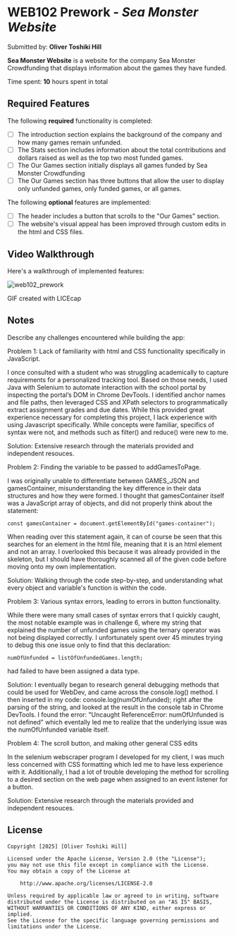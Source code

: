 # WEB102 Prework - *Sea Monster Website*

Submitted by: **Oliver Toshiki Hill**

**Sea Monster Website** is a website for the company Sea Monster Crowdfunding that displays information about the games they have funded.

Time spent: **10** hours spent in total

## Required Features

The following **required** functionality is completed:

* [ ] The introduction section explains the background of the company and how many games remain unfunded.
* [ ] The Stats section includes information about the total contributions and dollars raised as well as the top two most funded games.
* [ ] The Our Games section initially displays all games funded by Sea Monster Crowdfunding
* [ ] The Our Games section has three buttons that allow the user to display only unfunded games, only funded games, or all games.

The following **optional** features are implemented:

* [ ] The header includes a button that scrolls to the "Our Games" section.
* [ ] The website's visual appeal has been improved through custom edits in the html and CSS files.

## Video Walkthrough

Here's a walkthrough of implemented features:

![web102_prework](http://i.imgur.com/28EYizo.gif)

GIF created with LICEcap

## Notes

Describe any challenges encountered while building the app:


Problem 1: Lack of familiarity with html and CSS functionality specifically in JavaScript.

I once consulted with a student who was struggling academically to capture requirements for a personalized tracking tool. Based on those needs, I used Java with Selenium to automate interaction with the school portal by inspecting the portal’s DOM in Chrome DevTools. I identified anchor names and file paths, then leveraged CSS and XPath selectors to programmatically extract assignment grades and due dates. While this provided great experience necessary for completing this project, I lack experience with using Javascript specifically. While concepts were familiar, specifics of syntax were not, and methods such as filter() and reduce() were new to me.

Solution: Extensive research through the materials provided and independent resouces.


Problem 2: Finding the variable to be passed to addGamesToPage.

I was originally unable to differentiate between GAMES_JSON and gamesContainer, misunderstanding the key difference in their data structures and how they were formed. I thought that gamesContainer itself was a JavaScript array of objects, and did not properly think about the statement:

    const gamesContainer = document.getElementById("games-container");

When reading over this statement again, it can of course be seen that this searches for an element in the html file, meaning that it is an html element and not an array. I overlooked this because it was already provided in the skeleton, but I should have thoroughly scanned all of the given code before moving onto my own implementation.

Solution: Walking through the code step-by-step, and understanding what every object and variable's function is within the code.


Problem 3: Various syntax errors, leading to errors in button functionality.

While there were many small cases of syntax errors that I quickly caught, the most notable example was in challenge 6, where my string that explained the number of unfunded games using the ternary operator was not being displayed correctly. I unfortunately spent over 45 minutes trying to debug this one issue only to find that this declaration:

    numOfUnfunded = listOfUnfundedGames.length;

had failed to have been assigned a data type.

Solution: I eventually began to research general debugging methods that could be used for WebDev, and came across the console.log() method. I then inserted in my code: console.log(numOfUnfunded); right after the parsing of the string, and looked at the result in the console tab in Chrome DevTools. I found the error: "Uncaught ReferenceError: numOfUnfunded is not defined" which eventally led me to realize that the underlying issue was the numOfUnfunded variable itself.


Problem 4: The scroll button, and making other general CSS edits

In the selenium webscraper program I developed for my client, I was much less concerned with CSS formatting which led me to have less experience with it. Additionally, I had a lot of trouble developing the method for scrolling to a desired section on the web page when assigned to an event listener for a button.

Solution: Extensive research through the materials provided and independent resouces.


## License

    Copyright [2025] [Oliver Toshiki Hill]

    Licensed under the Apache License, Version 2.0 (the "License");
    you may not use this file except in compliance with the License.
    You may obtain a copy of the License at

        http://www.apache.org/licenses/LICENSE-2.0

    Unless required by applicable law or agreed to in writing, software
    distributed under the License is distributed on an "AS IS" BASIS,
    WITHOUT WARRANTIES OR CONDITIONS OF ANY KIND, either express or implied.
    See the License for the specific language governing permissions and
    limitations under the License.
